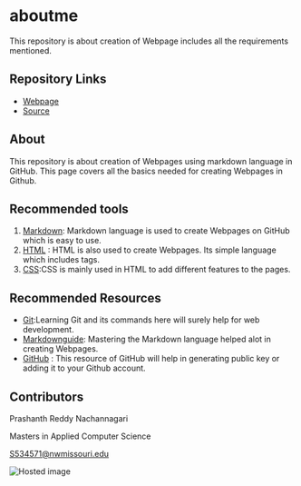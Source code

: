 # aboutme

This repository is about creation of Webpage includes all the requirements mentioned.


## Repository Links 

- [Webpage](https://prashanthr036.github.io/aboutme/) 
- [Source](https://github.com/prashanthr036/aboutme) 


## About

This repository is about creation of Webpages using markdown language in GitHub. This page covers all the basics needed for creating Webpages in Github. 


## Recommended tools

1. [Markdown](https://www.markdowntutorial.com/): Markdown language is used to create Webpages on GitHub which is easy to use.
1. [HTML](https://www.tutorialspoint.com/html/) : HTML is also used to create Webpages. Its simple language which includes tags.
1. [CSS](https://www.tutorialspoint.com/css/):CSS is mainly used in HTML to add different features to the pages.


## Recommended Resources

- [Git](https://www.tutorialspoint.com/git/):Learning Git and its commands here will surely help for web development.
- [Markdownguide](https://guides.github.com/features/mastering-markdown/): Mastering the Markdown language helped alot in creating Webpages. 
- [GitHub](https://help.github.com/articles/generating-a-new-ssh-key-and-adding-it-to-the-ssh-agent/) : This resource of GitHub will help in generating public key or adding it to your Github account.


## Contributors

Prashanth Reddy Nachannagari

Masters in Applied Computer Science

S534571@nwmissouri.edu

![Hosted image](https://images.freecreatives.com/wp-content/uploads/2015/06/super-car-hd-desktop-wallpaper.jpg)

